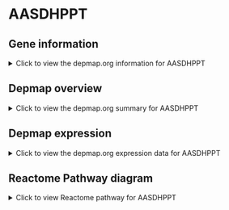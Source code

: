 <h1>AASDHPPT</h1>

<h2>Gene information</h2>
<details>
  <summary>Click to view the depmap.org information for AASDHPPT</summary>
  <iframe src="https://depmap.org/portal/gene/AASDHPPT?tab=about" style="border:none;width:100%;height:800px"></iframe>
</details>

<h2>Depmap overview</h2>
<details>
  <summary>Click to view the depmap.org summary for AASDHPPT</summary>
  <iframe src="https://depmap.org/portal/gene/AASDHPPT?tab=overview" style="border:none;width:100%;height:800px"></iframe>
</details>

<h2>Depmap expression</h2>
<details>
  <summary>Click to view the depmap.org expression data for AASDHPPT</summary>
  <iframe src="https://depmap.org/portal/gene/AASDHPPT?tab=characterization" style="border:none;width:100%;height:800px"></iframe>
</details>



<h2>Reactome Pathway diagram</h2>
<details>
  <summary>Click to view Reactome pathway for AASDHPPT</summary>
  <p>Vitamin B5 (pantothenate) metabolism</p>
  <iframe src="https://reactome.org/PathwayBrowser/#/R-HSA-199220" style="border:none;width:100%;height:800px"></iframe>
</details>



